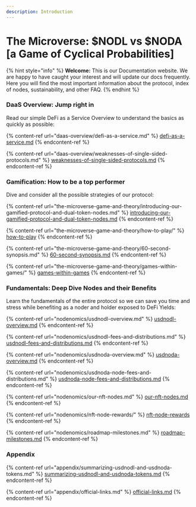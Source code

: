 ```yaml
---
description: Introduction
---
```


# The Microverse: $NODL vs $NODA \[a Game of Cyclical Probabilities]

{% hint style="info" %}
**Welcome:** This is our Documentation website. We are happy to have caught your interest and will update our docs frequently. Here you will find the most important information about the protocol, index of nodes, sustainability, and other FAQ.
{% endhint %}

### DaaS Overview: Jump right in

Read our simple DeFi as a Service Overview to understand the basics as quickly as possible:

{% content-ref url="daas-overview/defi-as-a-service.md" %}
[defi-as-a-service.md](daas-overview/defi-as-a-service.md)
{% endcontent-ref %}

{% content-ref url="daas-overview/weaknesses-of-single-sided-protocols.md" %}
[weaknesses-of-single-sided-protocols.md](daas-overview/weaknesses-of-single-sided-protocols.md)
{% endcontent-ref %}

### Gamification: How to be a top performer

Dive and consider all the possible strategies of our protocol:

{% content-ref url="the-microverse-game-and-theory/introducing-our-gamified-protocol-and-dual-token-nodes.md" %}
[introducing-our-gamified-protocol-and-dual-token-nodes.md](the-microverse-game-and-theory/introducing-our-gamified-protocol-and-dual-token-nodes.md)
{% endcontent-ref %}

{% content-ref url="the-microverse-game-and-theory/how-to-play/" %}
[how-to-play](the-microverse-game-and-theory/how-to-play/)
{% endcontent-ref %}

{% content-ref url="the-microverse-game-and-theory/60-second-synopsis.md" %}
[60-second-synopsis.md](the-microverse-game-and-theory/60-second-synopsis.md)
{% endcontent-ref %}

{% content-ref url="the-microverse-game-and-theory/games-within-games/" %}
[games-within-games](the-microverse-game-and-theory/games-within-games/)
{% endcontent-ref %}

### Fundamentals: Deep Dive Nodes and their Benefits

Learn the fundamentals of the entire protocol so we can save you time and stress while benefiting as a noder and holder exposed to DeFi Yields:

{% content-ref url="nodenomics/usdnodl-overview.md" %}
[usdnodl-overview.md](nodenomics/usdnodl-overview.md)
{% endcontent-ref %}

{% content-ref url="nodenomics/usdnodl-fees-and-distributions.md" %}
[usdnodl-fees-and-distributions.md](nodenomics/usdnodl-fees-and-distributions.md)
{% endcontent-ref %}

{% content-ref url="nodenomics/usdnoda-overview.md" %}
[usdnoda-overview.md](nodenomics/usdnoda-overview.md)
{% endcontent-ref %}

{% content-ref url="nodenomics/usdnoda-node-fees-and-distributions.md" %}
[usdnoda-node-fees-and-distributions.md](nodenomics/usdnoda-node-fees-and-distributions.md)
{% endcontent-ref %}

{% content-ref url="nodenomics/our-nft-nodes.md" %}
[our-nft-nodes.md](nodenomics/our-nft-nodes.md)
{% endcontent-ref %}

{% content-ref url="nodenomics/nft-node-rewards/" %}
[nft-node-rewards](nodenomics/nft-node-rewards/)
{% endcontent-ref %}

{% content-ref url="nodenomics/roadmap-milestones.md" %}
[roadmap-milestones.md](nodenomics/roadmap-milestones.md)
{% endcontent-ref %}

### Appendix

{% content-ref url="appendix/summarizing-usdnodl-and-usdnoda-tokens.md" %}
[summarizing-usdnodl-and-usdnoda-tokens.md](appendix/summarizing-usdnodl-and-usdnoda-tokens.md)
{% endcontent-ref %}

{% content-ref url="appendix/official-links.md" %}
[official-links.md](appendix/official-links.md)
{% endcontent-ref %}
